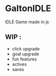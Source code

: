 # GaltonIDLE

IDLE Game made in js
 
 ## WIP :
 - click upgrade
 - goal upgrade
 - fun features
 - actives
 - saves
